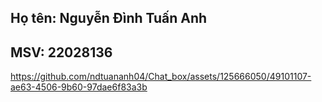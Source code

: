 ## Họ tên: Nguyễn Đình Tuấn Anh
## MSV: 22028136


https://github.com/ndtuananh04/Chat_box/assets/125666050/49101107-ae63-4506-9b60-97dae6f83a3b

